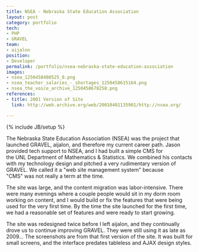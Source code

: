 ```yaml
---
title: NSEA - Nebraska State Education Association
layout: post
category: portfolio
tech:
- PHP
- GRAVEL
team:
- aijalon
position:
- Developer
permalink: /portfolio/nsea-nebraska-state-education-association
images:
- nsea_1250458480525_0.png
- nsea_teacher_salaries_-_shortages_1250458615164.png
- nsea_the_voice_archive_1250458678258.png
references:
- title: 2001 Version of Site
  link: http://web.archive.org/web/20010401135901/http://nsea.org/

---
```

{% include JB/setup %}
<div id="node-46" class="node node-portfolio node-promoted">
  <div class="content clearfix">
    <div class="field field-name-body field-type-text-with-summary field-label-hidden"><div class="field-items"><div class="field-item even"><p>The Nebraska State Education Association (NSEA) was the project that launched GRAVEL, aijalon, and therefore my current career path. Jason provided tech support to NSEA, and I had built a simple CMS for the UNL Department of Mathematics &amp; Statistics. We combined his contacts with my technology design and pitched a very rudimentary version of GRAVEL. We called it a "web site management system" because "CMS" was not really a term at the time.</p>
<p>The site was large, and the content migration was labor-intensive. There were many evenings where a couple people would sit in my dorm room working on content, and I would build or fix the features that were being used for the very first time. By the time the site launched for the first time, we had a reasonable set of features and were ready to start growing.</p>
<p>The site was redesigned twice before I left aijalon, and they continually drove us to continue improving GRAVEL. They were still using it as late as 2009... The screenshots are from that first version of the site. It was built for small screens, and the interface predates tableless and AJAX design styles.</p></div></div></div>  </div>
</div>

